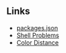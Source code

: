 ## Links

- [packages.json](http://ricostacruz.com/cheatsheets/package.html)
- [Shell Problems](http://www.etalabs.net/sh_tricks.html)
- [Color Distance](https://software.intel.com/en-us/html5/hub/blogs/exploring-color-matching-in-javascript/)
